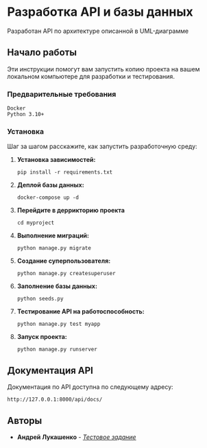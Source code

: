 
# Разработка API и базы данных

Разработан API по архитектуре описанной в UML-диаграмме

## Начало работы

Эти инструкции помогут вам запустить копию проекта на вашем локальном компьютере для разработки и тестирования.

### Предварительные требования

```
Docker
Python 3.10+
```

### Установка

Шаг за шагом расскажите, как запустить разработочную среду:

1. **Установка зависимостей:**

   ```
   pip install -r requirements.txt
   ```

2. **Деплой базы данных:**

   ```
   docker-compose up -d
   ```
   
3. **Перейдите в деррикторию проекта**
   
   ```
   cd myproject
   ```
   
5. **Выполнение миграций:**

   ```
   python manage.py migrate
   ```

6. **Создание суперпользователя:**

   ```
   python manage.py createsuperuser
   ```

7. **Заполнение базы данных:**

   ```
   python seeds.py
   ```

8. **Тестирование API на работоспособность:**

   ```
   python manage.py test myapp
   ```

9. **Запуск проекта:**

   ```
   python manage.py runserver
   ```

## Документация API

Документация по API доступна по следующему адресу:

```
http://127.0.0.1:8000/api/docs/
```

## Авторы

* **Андрей Лукашенко** - *[Тестовое задание](https://github.com/mrjlist/tz-postgres/blob/main/Тестовое%20задание.pdf)*
